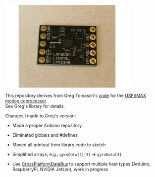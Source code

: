 <a href="https://www.tindie.com/products/onehorse/max32660-motion-co-processor/"><img src="extras/media/usfsmax.jpg" width=400></a>

This repository derives from Greg Tomasch's [code](https://github.com/gregtomasch/USFSMAX) for the
[USFSMAX motion coprocessor](https://www.tindie.com/products/onehorse/max32660-motion-co-processor/).  
See Greg's library for details.

Changes I made to Greg's version:

* Made a proper Arduino repository

* Eliminated globals and #defines

* Moved all printout from library code to sketch

* Simplified arrays; e.g., ```gyroData[2][3]``` => ```gyroData[3]```

* Use [CrossPlatformDataBus](https://github.com/simondlevy/CrossPlatformDataBus) to support multiple host types
(Arduino, RaspberryPi, NVIDIA Jetson); work in progress
